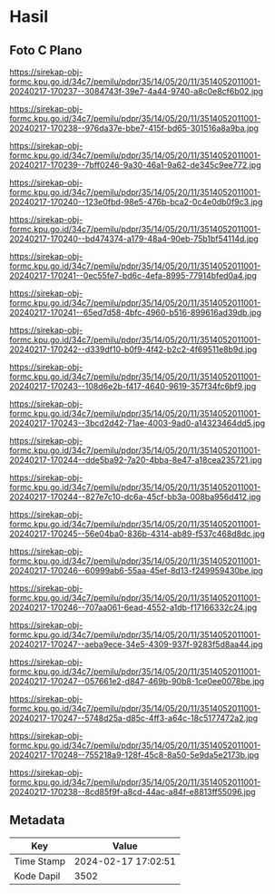 # Hasil

## Foto C Plano

https://sirekap-obj-formc.kpu.go.id/34c7/pemilu/pdpr/35/14/05/20/11/3514052011001-20240217-170237--3084743f-39e7-4a44-9740-a8c0e8cf6b02.jpg

https://sirekap-obj-formc.kpu.go.id/34c7/pemilu/pdpr/35/14/05/20/11/3514052011001-20240217-170238--976da37e-bbe7-415f-bd65-301516a8a9ba.jpg

https://sirekap-obj-formc.kpu.go.id/34c7/pemilu/pdpr/35/14/05/20/11/3514052011001-20240217-170239--7bff0246-9a30-46a1-9a62-de345c9ee772.jpg

https://sirekap-obj-formc.kpu.go.id/34c7/pemilu/pdpr/35/14/05/20/11/3514052011001-20240217-170240--123e0fbd-98e5-476b-bca2-0c4e0db0f9c3.jpg

https://sirekap-obj-formc.kpu.go.id/34c7/pemilu/pdpr/35/14/05/20/11/3514052011001-20240217-170240--bd474374-a179-48a4-90eb-75b1bf54114d.jpg

https://sirekap-obj-formc.kpu.go.id/34c7/pemilu/pdpr/35/14/05/20/11/3514052011001-20240217-170241--0ec55fe7-bd6c-4efa-8995-77914bfed0a4.jpg

https://sirekap-obj-formc.kpu.go.id/34c7/pemilu/pdpr/35/14/05/20/11/3514052011001-20240217-170241--65ed7d58-4bfc-4960-b516-899616ad39db.jpg

https://sirekap-obj-formc.kpu.go.id/34c7/pemilu/pdpr/35/14/05/20/11/3514052011001-20240217-170242--d339df10-b0f9-4f42-b2c2-4f69511e8b9d.jpg

https://sirekap-obj-formc.kpu.go.id/34c7/pemilu/pdpr/35/14/05/20/11/3514052011001-20240217-170243--108d6e2b-f417-4640-9619-357f34fc6bf9.jpg

https://sirekap-obj-formc.kpu.go.id/34c7/pemilu/pdpr/35/14/05/20/11/3514052011001-20240217-170243--3bcd2d42-71ae-4003-9ad0-a14323464dd5.jpg

https://sirekap-obj-formc.kpu.go.id/34c7/pemilu/pdpr/35/14/05/20/11/3514052011001-20240217-170244--dde5ba92-7a20-4bba-8e47-a18cea235721.jpg

https://sirekap-obj-formc.kpu.go.id/34c7/pemilu/pdpr/35/14/05/20/11/3514052011001-20240217-170244--827e7c10-dc6a-45cf-bb3a-008ba956d412.jpg

https://sirekap-obj-formc.kpu.go.id/34c7/pemilu/pdpr/35/14/05/20/11/3514052011001-20240217-170245--56e04ba0-836b-4314-ab89-f537c468d8dc.jpg

https://sirekap-obj-formc.kpu.go.id/34c7/pemilu/pdpr/35/14/05/20/11/3514052011001-20240217-170246--60999ab6-55aa-45ef-8d13-f249959430be.jpg

https://sirekap-obj-formc.kpu.go.id/34c7/pemilu/pdpr/35/14/05/20/11/3514052011001-20240217-170246--707aa061-6ead-4552-a1db-f17166332c24.jpg

https://sirekap-obj-formc.kpu.go.id/34c7/pemilu/pdpr/35/14/05/20/11/3514052011001-20240217-170247--aeba9ece-34e5-4309-937f-9283f5d8aa44.jpg

https://sirekap-obj-formc.kpu.go.id/34c7/pemilu/pdpr/35/14/05/20/11/3514052011001-20240217-170247--057661e2-d847-469b-90b8-1ce0ee0078be.jpg

https://sirekap-obj-formc.kpu.go.id/34c7/pemilu/pdpr/35/14/05/20/11/3514052011001-20240217-170247--5748d25a-d85c-4ff3-a64c-18c5177472a2.jpg

https://sirekap-obj-formc.kpu.go.id/34c7/pemilu/pdpr/35/14/05/20/11/3514052011001-20240217-170248--755218a9-128f-45c8-8a50-5e9da5e2173b.jpg

https://sirekap-obj-formc.kpu.go.id/34c7/pemilu/pdpr/35/14/05/20/11/3514052011001-20240217-170238--8cd85f9f-a8cd-44ac-a84f-e8813ff55096.jpg


## Metadata

| Key        | Value               |
| ---------- | ------------------- |
| Time Stamp | 2024-02-17 17:02:51 |
| Kode Dapil | 3502                |




